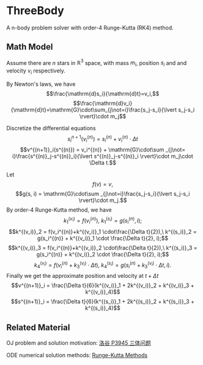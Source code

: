 # ThreeBody
A n-body problem solver with order-4 Runge-Kutta (RK4) method.

## Math Model
Assume there are $n$ stars in $\mathbb{R}^3$ space, with mass $m_i$, position $s_i$ and and velocity $v_i$ respectively.

By Newton's laws, we have
$$\frac{\mathrm{d}s_i}{\mathrm{d}t}=v_i,$$
$$\frac{\mathrm{d}v_i}{\mathrm{d}t}=\mathrm{G}\cdot\sum_{j\not=i}\frac{s_j-s_i}{\lvert s_j-s_i \rvert}\cdot m_j$$

Discretize the differential equations
$$s^{n+1}_i(v^{(n)}_i) = s_i^{(n)} + v^{(n)}_i \cdot \Delta t$$
$$v^{(n+1)}_i(s^{(n)}) = v_i^{(n)} +  \mathrm{G}\cdot\sum _{j\not= i}\frac{s^{(n)}_j-s^{(n)}_i}{\lvert s^{(n)}_j-s^{(n)}_i \rvert}\cdot m_j\cdot \Delta t.$$

Let
$$f(v) = v,$$
$$g(s, i) = \mathrm{G}\cdot\sum _{j\not=i}\frac{s_j-s_i}{\lvert s_j-s_i \rvert}\cdot m_j.$$
By order-4 Runge-Kutta method, we have
$$k^{(v_i)}_1 = f(v_i^{(n)}), \ k^{(s_i)}_1 = g(s_i^{(n)}, i);$$
$$k^{(v_i)}_2 = f(v_i^{(n)}+k^{(v_i)}_1 \cdot\frac{\Delta t}{2}),\ k^{(s_i)}_2 = g(s_i^{(n)} + k^{(v_i)}_1 \cdot \frac{\Delta t}{2}, i);$$
$$k^{(v_i)}_3 = f(v_i^{(n)}+k^{(v_i)}_2 \cdot\frac{\Delta t}{2}),\ k^{(s_i)}_3 = g(s_i^{(n)} + k^{(v_i)}_2 \cdot \frac{\Delta t}{2}, i);$$
$$k^{(v_i)}_4 = f(v_i^{(n)}+k^{(v_i)}_3 \cdot\Delta t),\ k^{(s_i)}_4 = g(s_i^{(n)} + k^{(v_i)}_3 \cdot \Delta t, i).$$
Finally we get the approximate position and velocity at $t + \Delta t$
$$v^{(n+1)}_i = \frac{\Delta t}{6}(k^{(v_i)}_1 + 2k^{(v_i)}_2 + k^{(v_i)}_3 + k^{(v_i)}_4)$$
$$s^{(n+1)}_i = \frac{\Delta t}{6}(k^{(s_i)}_1 + 2k^{(s_i)}_2 + k^{(s_i)}_3 + k^{(s_i)}_4)$$


## Related Material
OJ problem and solution motivation: [洛谷 P3945 三体问题](https://www.luogu.com.cn/problem/P3945)

ODE numerical solution methods: [Runge-Kutta Methods](https://en.wikipedia.org/wiki/Runge%E2%80%93Kutta_methods)
